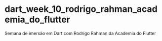 # dart_week_10_rodrigo_rahman_academia_do_flutter
Semana de imersão em Dart com Rodrigo Rahman da Academia do Flutter
